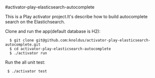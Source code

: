 #activator-play-elasticsearch-autocomplete

This is a Play activator project.It's describe how to build autocomplete search on the Elastichsearch. 

 Clone and run the app(default database is H2):

      $ git clone git@github.com:knoldus/activator-play-elasticsearch-autocomplete.git
      $ cd activator-play-elasticsearch-autocomplete
      $ ./activator run
    
 Run the all unit test:

     $ ./activator test

